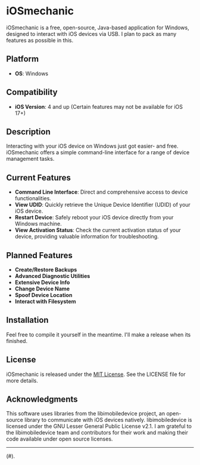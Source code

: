 # iOSmechanic

iOSmechanic is a free, open-source, Java-based application for Windows, designed to interact with iOS devices via USB. I plan to pack as many features as possible in this. 

## Platform

- **OS**: Windows

## Compatibility

- **iOS Version**: 4 and up (Certain features may not be available for iOS 17+)

## Description

Interacting with your iOS device on Windows just got easier- and free. 
iOSmechanic offers a simple command-line interface for a range of device management tasks. 

## Current Features

- **Command Line Interface**: Direct and comprehensive access to device functionalities.
- **View UDID**: Quickly retrieve the Unique Device Identifier (UDID) of your iOS device.
- **Restart Device**: Safely reboot your iOS device directly from your Windows machine.
- **View Activation Status**: Check the current activation status of your device, providing valuable information for troubleshooting.

## Planned Features

- **Create/Restore Backups** 
- **Advanced Diagnostic Utilities**
- **Extensive Device Info**
- **Change Device Name** 
- **Spoof Device Location**
- **Interact with Filesystem**
## Installation

Feel free to compile it yourself in the meantime. I'll make a release when its finished.

## License

iOSmechanic is released under the [MIT License](LICENSE). See the LICENSE file for more details.

## Acknowledgments

This software uses libraries from the libimobiledevice project, an open-source library to communicate with iOS devices natively. libimobiledevice is licensed under the GNU Lesser General Public License v2.1. I am grateful to the libimobiledevice team and contributors for their work and making their code available under open source licenses.

---

(#).
